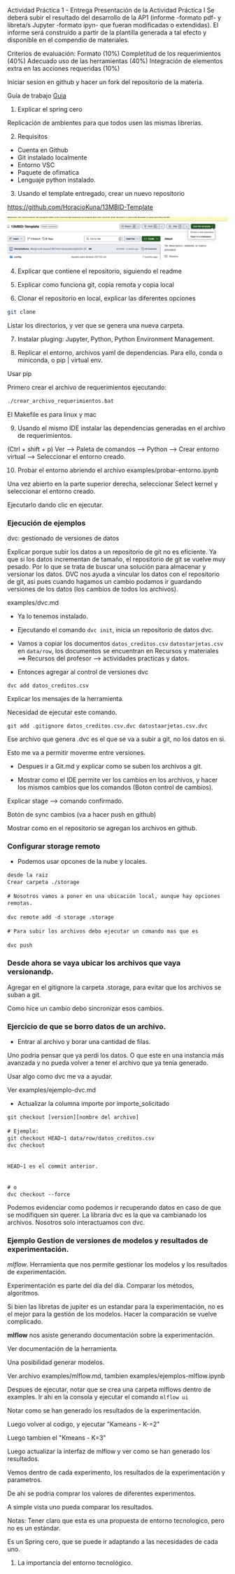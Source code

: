 Actividad Práctica 1 - Entrega
Presentación de la Actividad Práctica I
Se deberá subir el resultado del desarrollo de la AP1 (informe -formato pdf- y libreta/s Jupyter -formato ipyn- que fueran modificadas o extendidas).
El informe será construido a partir de la plantilla generada a tal efecto y disponible en el compendio de materiales.

Criterios de evaluación:
Formato (10%)
Completitud de los requerimientos (40%)
Adecuado uso de las herramientas (40%)
Integración de elementos extra en las acciones requeridas (10%)




Iniciar sesion en github y hacer un fork del repositorio de la materia.

Guía de trabajo [Guia](13MBID-ABR24-25-AnexoSP1.pdf)

1. Explicar el spring cero

Replicación de ambientes para que todos usen las mismas librerías.

2. Requisitos

* Cuenta en Github
* Git instalado localmente
* Entorno VSC
* Paquete de ofimatica
* Lenguaje python instalado.


3. Usando el template entregado, crear un nuevo repositorio 

https://github.com/HoracioKuna/13MBID-Template

![image](image1.png)

4. Explicar que contiene el repositorio, siguiendo el readme

5. Explicar como funciona git, copia remota y copia local

6. Clonar el repositorio en local, explicar las diferentes opciones

```bash
git clone 
```
Listar los directorios, y ver que se genera una nueva carpeta.

7. Instalar pluging: Jupyter, Python, Python Environment Management.


8. Replicar el entorno, archivos yaml de dependencias.
Para ello, conda o miniconda, o pip | virtual env.

Usar pip

Primero crear el archivo de requerimientos ejecutando:
```bash
./crear_archivo_requerimientos.bat
```

El Makefile es para linux y mac

9. Usando el mismo IDE instalar las dependencias generadas en el archivo de requerimientos.

(Ctrl + shift + p) Ver --> Paleta de comandos --> Python --> Crear entorno virtual --> Seleccionar el entorno creado.


10. Probar el entorno abriendo el archivo examples/probar-entorno.ipynb 

Una vez abierto en la parte superior derecha, seleccionar Select kernel y seleccionar el entorno creado.

Ejecutarlo dando clic en ejecutar.

### Ejecución de ejemplos

dvc: gestionado de versiones de datos

Explicar porque subir los datos a un repositorio de git no es eficiente. Ya que si los datos incrementan de tamaño, el repositorio de git se vuelve muy pesado.
Por lo que se trata de buscar una solución para almacenar y versionar los datos.
DVC nos ayuda a vincular los datos con el repositorio de git, asi pues cuando hagamos un cambio podamos ir guardando versiones de los datos (los cambios de todos los archivos).

examples/dvc.md

* Ya lo tenemos instalado.
* Ejecutando el comando `dvc init`, inicia un repositorio de datos dvc.

* Vamos a copiar los documentos `datos_creditos.csv` `datostarjetas.csv` en `data/row`, los documentos se encuentran en Recursos y materiales ==> Recursos del profesor --> actividades practicas y datos.


* Entonces agregar al control de versiones dvc

```
dvc add datos_creditos.csv
```
Explicar los mensajes de la herramienta.

Necesidad de ejecutar este comando.
```
git add .gitignore datos_creditos.csv.dvc datostaarjetas.csv.dvc
```

Ese archivo que genera .dvc es el que se va a subir a git, no los datos en si.

Esto me va a permitir moverme entre versiones.

* Despues ir a Git.md y explicar como se suben los archivos a git.


* Mostrar como el IDE permite ver los cambios en los archivos, y hacer los mismos cambios que los comandos (Boton control de cambios).

Explicar stage --> comando confirmado.

Botón de sync cambios (va a hacer push en github)

Mostrar como en el repositorio se agregan los archivos en github.

### Configurar storage remoto

* Podemos usar opcones de la nube y locales.
```
desde la raiz
Crear carpeta ./storage

# Nosotros vamos a poner en una ubicación local, aunque hay opciones remotas.

dvc remote add -d storage .storage

# Para subir los archivos debo ejecutar un comando mas que es

dvc push
```
### Desde ahora se vaya ubicar los archivos que vaya versionandp.


Agregar en el gitignore la carpeta .storage, para evitar que los archivos se suban a git.

Como hice un cambio debo sincronizar esos cambios.

### Ejercicio de que se borro datos de un archivo.

* Entrar al archivo y borar una cantidad de filas.

Uno podria pensar que ya perdi los datos. O que este en una instancia más avanzada y no pueda volver a tener el archivo que ya tenía generado.

Usar algo como dvc me va a ayudar.

Ver examples/ejemplo-dvc.md

* Actualizar la columna importe por importe_solicitado

```
git checkout [version][nombre del archivo]

# Ejemplo:
git checkout HEAD~1 data/row/datos_creditos.csv
dvc checkout 


HEAD~1 es el commit anterior.


# o
dvc checkout --force
```
Podemos evidenciar como podemos ir recuperando datos en caso de que se modifiquen sin querer.
La libraria dvc es la que va cambianado los archivos. Nosotros solo interactuamos con dvc.


### Ejemplo Gestion de versiones de modelos y resultados de experimentación.
*mlflow*. Herramienta que nos permite gestionar los modelos y los resultados de experimentación.

Experimentación es parte del día del día.
Comparar los métodos, algoritmos.

Si bien las libretas de jupiter es un estandar para la experimentación, no es el mejor para la gestión de los modelos.
Hacer la comparación se vuelve complicado.

**mlflow**  nos asiste generando documentación sobre la experimentación.

Ver documentación de la herramienta.

Una posibilidad generar modelos.

Ver archivo examples/mlflow.md, tambien examples/ejemplos-mlflow.ipynb


Despues de ejecutar, notar que se crea una carpeta mlflows dentro de examples.
Ir ahi en la consola y ejecutar el comando `mlflow ui`

Notar como se han generado los resultados de la experimentación.



Luego volver al codigo, y ejecutar "Kameans - K-=2"

Luego tambien el "Kmeans - K=3"

Luego actualizar la interfaz de mlflow y ver como se han generado los resultados.

Vemos dentro de cada experimento, los resultados de la experimentación y parametros.

De ahi se podria comprar los valores de diferentes experimentos.

A simple vista uno pueda comparar los resultados.



Notas: Tener claro que esta es una propuesta de entorno tecnologico, pero no es un estándar.

Es un Spring cero, que se puede ir adaptando a las necesidades de cada uno.

1. La importancia del entorno tecnológico.